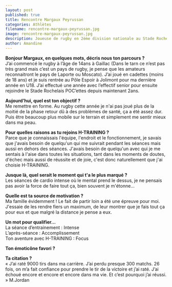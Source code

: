 ```yaml
---
layout: post
published: true
title: Rencontre Margaux Peyrussan
categories: Athlètes
filename: rencontre-margaux-peyrussan.jpg
image: rencontre-margaux-peyrussan.jpg
description: Joueuse de rugby en 2ème division nationale au Stade Rochelais
author: Amandine
---
```


<strong>Bonjour Margaux, en quelques mots, décris nous ton parcours ?</strong><br>
J’ai commencé le rugby à l’âge de 14ans à Gaillac (Dans le tarn ce n’est pas très grand mais c’est un pays de rugby, je pense que les amateurs reconnaitront le pays de Laporte ou Moscato). J’ai joué en cadettes (moins de 18 ans) et je suis rentrée au Pôle Espoir à Jolimont pour ma dernière année en U18. J’ai effectué une année avec l’effectif senior pour ensuite rejoindre le Stade Rochelais POC’ettes depuis maintenant 2ans.

<strong>Aujourd’hui, quel est ton objectif ?</strong><br>
Me remettre en forme. Au rugby cette année je n'ai pas joué plus de la moitié de la phase retour dû à des problèmes de santé, ça a été assez dur. Puis être beaucoup plus mobile sur le terrain et simplement me sentir mieux dans ma peau.   

<strong>Pour quelles raisons as tu rejoins H-TRAINING ?</strong><br>
Parce que je connaissais l'équipe, l'endroit et le fonctionnement, je savais que j'avais besoin de quelqu'un qui me suivrait pendant les séances mais aussi en dehors des séances. J'avais besoin de quelqu'un avec qui je me sentais à l'aise dans toutes les situations, tant dans les moments de doutes, d'échec mais aussi de réussite et de joie, c'est donc naturellement que j'ai choisie H-TRAINING.    

<strong>Jusque là, quel serait le moment qui t'a le plus marqué ?</strong><br>
Les séances de cardio intense où le mental prend le dessus, je ne pensais pas avoir la force de faire tout ça, bien souvent je m'étonne...

<strong>Quelle est ta source de motivation ?</strong><br>
Ma famille évidemment ! Le fait de partir loin a été une épreuve pour moi. J'essaie de les rendre fiers un maximum, de leur montrer que je fais tout ça pour eux et que malgré la distance je pense a eux.

<strong>Un mot pour qualifier...</strong><br>
La séance d’entrainement :  Intense<br>
L’après-séance :  Accomplissement<br>
Ton aventure avec H-TRAINING :  Focus    

<strong>Ton émoticône favori ?</strong><br>
<i class="em em-call_me_hand"></i>

<strong>Ta citation ? </strong><br>
« J’ai raté 9000 tirs dans ma carrière. J’ai perdu presque 300 matchs. 26 fois, on m’a fait confiance pour prendre le tir de la victoire et j’ai raté.  J’ai échoué encore et encore et encore dans ma vie. Et c’est pourquoi j’ai réussi. » M.Jordan  
